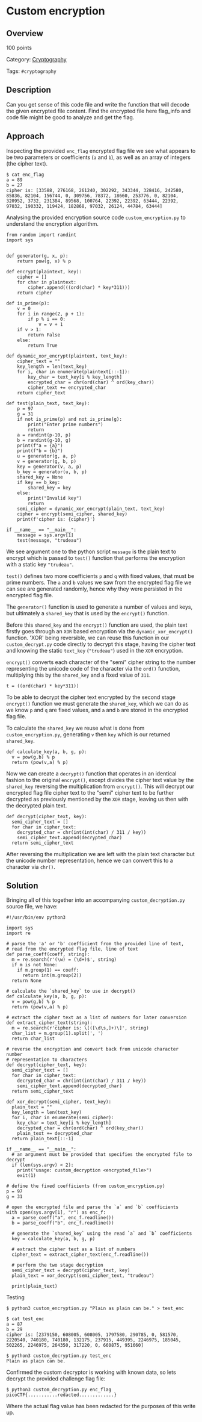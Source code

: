 # Custom encryption #
 
## Overview ##

100 points

Category: [Cryptography](../)

Tags: `#cryptography`

## Description ##

Can you get sense of this code file and write the function that will decode the given encrypted file content. Find the encrypted file here flag_info and code file might be good to analyze and get the flag.

## Approach ##

Inspecting the provided `enc_flag` encrypted flag file we see what appears to be two parameters or coefficients (`a` and `b`), as well as an array of integers (the cipher text).  

    $ cat enc_flag 
    a = 89
    b = 27
    cipher is: [33588, 276168, 261240, 302292, 343344, 328416, 242580, 85836, 82104, 156744, 0, 309756, 78372, 18660, 253776, 0, 82104, 320952, 3732, 231384, 89568, 100764, 22392, 22392, 63444, 22392, 97032, 190332, 119424, 182868, 97032, 26124, 44784, 63444]

Analysing the provided encryption source code `custom_encryption.py` to understand the encryption algorithm.

    from random import randint
    import sys


    def generator(g, x, p):
        return pow(g, x) % p

    def encrypt(plaintext, key):
        cipher = []
        for char in plaintext:
            cipher.append(((ord(char) * key*311)))
        return cipher

    def is_prime(p):
        v = 0
        for i in range(2, p + 1):
            if p % i == 0:
                v = v + 1
        if v > 1:
            return False
        else:
            return True

    def dynamic_xor_encrypt(plaintext, text_key):
        cipher_text = ""
        key_length = len(text_key)
        for i, char in enumerate(plaintext[::-1]):
            key_char = text_key[i % key_length]
            encrypted_char = chr(ord(char) ^ ord(key_char))
            cipher_text += encrypted_char
        return cipher_text

    def test(plain_text, text_key):
        p = 97
        g = 31
        if not is_prime(p) and not is_prime(g):
            print("Enter prime numbers")
            return
        a = randint(p-10, p)
        b = randint(g-10, g)
        print(f"a = {a}")
        print(f"b = {b}")
        u = generator(g, a, p)
        v = generator(g, b, p)
        key = generator(v, a, p)
        b_key = generator(u, b, p)
        shared_key = None
        if key == b_key:
            shared_key = key
        else:
            print("Invalid key")
            return
        semi_cipher = dynamic_xor_encrypt(plain_text, text_key)
        cipher = encrypt(semi_cipher, shared_key)
        print(f'cipher is: {cipher}')

    if __name__ == "__main__":
        message = sys.argv[1]
        test(message, "trudeau")

We see argument one to the python script `message` is the plain text to encrypt which is passed to `test()` function that performs the encryption with a static key `"trudeau"`.

`test()` defines two more coefficients `p` and `q` with fixed values, that must be prime numbers. The `a` and `b` values we saw from the encrypted flag file we can see are generated randomly, hence why they were persisted in the encrypted flag file.

The `generator()` function is used to generate a number of values and keys, but ultimately a `shared_key` that is used by the `encrypt()` function.

Before this `shared_key` and the `encrypt()` function are used, the plain text firstly goes through an `XOR` based encryption via the `dynamic_xor_encrypt()` function. 'XOR' being reversible, we can reuse this function in our `custom_decrypt.py` code directly to decrypt this stage, having the cipher text and knowing the static `text_key` (`"trudeau"`) used in the `XOR` encryption.

`encrypt()` converts each character of the "semi" cipher string to the number representing the unicode code of the character via the `ord()` function, multiplying this by the `shared_key` and a fixed value of `311`.

    t = ((ord(char) * key*311)) 

To be able to decrypt the cipher text encrypted by the second stage `encrypt()` function we must generate the `shared_key`, which we can do as we know `p` and `q` are fixed values, and `a` and `b` are stored in the encrypted flag file.

To calculate the `shared_key` we reuse what is done from `custom_encryption.py`, generating `v` then `key` which is our returned `shared_key`.

    def calculate_key(a, b, g, p):
      v = pow(g,b) % p
      return (pow(v,a) % p)

Now we can create a `decrypt()` function that operates in an identical fashion to the original `encrypt()`, except divides the cipher text value by the `shared_key` reversing the multiplication from `encrypt()`. This will decrypt our encrypted flag file cipher text to the "semi" cipher text to be further decrypted as previously mentioned by the `XOR` stage, leaving us then with the decrypted plain text.

    def decrypt(cipher_text, key):
      semi_cipher_text = []
      for char in cipher_text:
        decrypted_char = chr(int(int(char) / 311 / key))
        semi_cipher_text.append(decrypted_char)
      return semi_cipher_text

After reversing the multiplication we are left with the plain text character but the unicode number representation, hence we can convert this to a character via `chr()`.

## Solution ##

Bringing all of this together into an accompanying `custom_decryption.py` source file, we have:

    #!/usr/bin/env python3

    import sys
    import re

    # parse the 'a' or 'b' coefficient from the provided line of text, 
    # read from the encrypted flag file, line of text
    def parse_coeff(coeff, string):
      m = re.search(r'(\w) = (\d+)$', string)
      if m is not None:
        if m.group(1) == coeff:
          return int(m.group(2))
      return None

    # calculate the `shared_key` to use in decrypt()
    def calculate_key(a, b, g, p):
      v = pow(g,b) % p
      return (pow(v,a) % p)

    # extract the cipher text as a list of numbers for later conversion
    def extract_cipher_text(string):
      m = re.search(r'cipher is: \[([\d\s,]+)\]', string)
      char_list = m.group(1).split(', ')
      return char_list

    # reverse the encryption and convert back from unicode character number
    # representation to characters
    def decrypt(cipher_text, key):
      semi_cipher_text = []
      for char in cipher_text:
        decrypted_char = chr(int(int(char) / 311 / key))
        semi_cipher_text.append(decrypted_char)
      return semi_cipher_text

    def xor_decrypt(semi_cipher, text_key):
      plain_text = ""
      key_length = len(text_key)
      for i, char in enumerate(semi_cipher):
        key_char = text_key[i % key_length]
        decrypted_char = chr(ord(char) ^ ord(key_char))
        plain_text += decrypted_char
      return plain_text[::-1]

    if __name__ == "__main__":
      # an argument must be provided that specifies the encrypted file to decrypt
      if (len(sys.argv) < 2):
        print("usage: custom_decryption <encrypted_file>")
        exit(1)

    # define the fixed coefficients (from custom_encryption.py)
    p = 97
    g = 31

    # open the encrypted file and parse the `a` and `b` coefficients
    with open(sys.argv[1], "r") as enc_f:
      a = parse_coeff("a", enc_f.readline())
      b = parse_coeff("b", enc_f.readline())

      # generate the `shared_key` using the read `a` and `b` coefficients
      key = calculate_key(a, b, g, p)

      # extract the cipher text as a list of numbers
      cipher_text = extract_cipher_text(enc_f.readline())

      # perform the two stage decryption
      semi_cipher_text = decrypt(cipher_text, key)
      plain_text = xor_decrypt(semi_cipher_text, "trudeau")

      print(plain_text)

Testing

    $ python3 custom_encryption.py "Plain as plain can be." > test_enc

    $ cat test_enc
    a = 87
    b = 29
    cipher is: [2379150, 608005, 608005, 1797580, 290785, 0, 581570, 2220540, 740180, 740180, 132175, 237915, 449395, 2246975, 185045, 502265, 2246975, 264350, 317220, 0, 660875, 951660]

    $ python3 custom_decryption.py test_enc
    Plain as plain can be.

Confirmed the custom decryptor is working with known data, so lets decrypt the provided challenge flag file:

    $ python3 custom_decryption.py enc_flag
    picoCTF{...........redacted.............}

Where the actual flag value has been redacted for the purposes of this write up.
